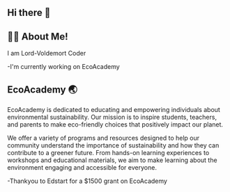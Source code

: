 ## Hi there 👋
## 👨‍💻 About Me!

I am Lord-Voldemort Coder 

-I'm currently working on EcoAcademy 

## EcoAcademy 🌏

EcoAcademy is dedicated to educating and empowering individuals about environmental sustainability. Our mission is to inspire students, teachers, and parents to make eco-friendly choices that positively impact our planet.

We offer a variety of programs and resources designed to help our community understand the importance of sustainability and how they can contribute to a greener future. From hands-on learning experiences to workshops and educational materials, we aim to make learning about the environment engaging and accessible for everyone.

-Thankyou to Edstart for a $1500 grant on EcoAcademy



